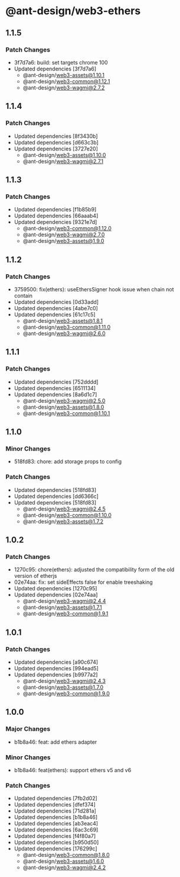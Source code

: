 # @ant-design/web3-ethers

## 1.1.5

### Patch Changes

- 3f7d7a6: build: set targets chrome 100
- Updated dependencies [3f7d7a6]
  - @ant-design/web3-assets@1.10.1
  - @ant-design/web3-common@1.12.1
  - @ant-design/web3-wagmi@2.7.2

## 1.1.4

### Patch Changes

- Updated dependencies [8f3430b]
- Updated dependencies [d663c3b]
- Updated dependencies [3727e20]
  - @ant-design/web3-assets@1.10.0
  - @ant-design/web3-wagmi@2.7.1

## 1.1.3

### Patch Changes

- Updated dependencies [f1b85b9]
- Updated dependencies [66aaab4]
- Updated dependencies [9321e7d]
  - @ant-design/web3-common@1.12.0
  - @ant-design/web3-wagmi@2.7.0
  - @ant-design/web3-assets@1.9.0

## 1.1.2

### Patch Changes

- 3759500: fix(ethers): useEthersSigner hook issue when chain not contain
- Updated dependencies [0d33add]
- Updated dependencies [4abe7c0]
- Updated dependencies [61c17c5]
  - @ant-design/web3-assets@1.8.1
  - @ant-design/web3-common@1.11.0
  - @ant-design/web3-wagmi@2.6.0

## 1.1.1

### Patch Changes

- Updated dependencies [752dddd]
- Updated dependencies [6511134]
- Updated dependencies [8a6d1c7]
  - @ant-design/web3-wagmi@2.5.0
  - @ant-design/web3-assets@1.8.0
  - @ant-design/web3-common@1.10.1

## 1.1.0

### Minor Changes

- 518fd83: chore: add storage props to config

### Patch Changes

- Updated dependencies [518fd83]
- Updated dependencies [dd6366c]
- Updated dependencies [518fd83]
  - @ant-design/web3-wagmi@2.4.5
  - @ant-design/web3-common@1.10.0
  - @ant-design/web3-assets@1.7.2

## 1.0.2

### Patch Changes

- 1270c95: chore(ethers): adjusted the compatibility form of the old version of etherjs
- 02e74aa: fix: set sideEffects false for enable treeshaking
- Updated dependencies [1270c95]
- Updated dependencies [02e74aa]
  - @ant-design/web3-wagmi@2.4.4
  - @ant-design/web3-assets@1.7.1
  - @ant-design/web3-common@1.9.1

## 1.0.1

### Patch Changes

- Updated dependencies [a90c674]
- Updated dependencies [994ead5]
- Updated dependencies [b9977a2]
  - @ant-design/web3-wagmi@2.4.3
  - @ant-design/web3-assets@1.7.0
  - @ant-design/web3-common@1.9.0

## 1.0.0

### Major Changes

- b1b8a46: feat: add ethers adapter

### Minor Changes

- b1b8a46: feat(ethers): support ethers v5 and v6

### Patch Changes

- Updated dependencies [7fb2d02]
- Updated dependencies [dfef374]
- Updated dependencies [71d281a]
- Updated dependencies [b1b8a46]
- Updated dependencies [ab3eac4]
- Updated dependencies [6ac3c69]
- Updated dependencies [f4f80a7]
- Updated dependencies [b950d50]
- Updated dependencies [176299c]
  - @ant-design/web3-common@1.8.0
  - @ant-design/web3-assets@1.6.0
  - @ant-design/web3-wagmi@2.4.2
